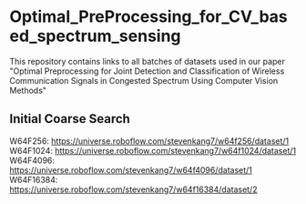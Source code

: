# Optimal_PreProcessing_for_CV_based_spectrum_sensing
This repository contains links to all batches of datasets used in our paper "Optimal Preprocessing for Joint Detection and Classification of Wireless Communication Signals in Congested Spectrum Using Computer Vision Methods"
## Initial Coarse Search
W64F256: https://universe.roboflow.com/stevenkang7/w64f256/dataset/1
W64F1024: https://universe.roboflow.com/stevenkang7/w64f1024/dataset/1
W64F4096: https://universe.roboflow.com/stevenkang7/w64f4096/dataset/1
W64F16384: https://universe.roboflow.com/stevenkang7/w64f16384/dataset/2
